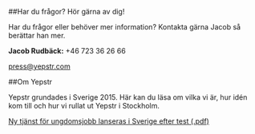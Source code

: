 ##Har du frågor? Hör gärna av dig!

Har du frågor eller behöver mer information? Kontakta gärna Jacob så berättar han mer.

**Jacob Rudbäck:** +46 723 36 26 66

[press@yepstr.com](mailto:press@yepstr.com)

##Om Yepstr

Yepstr grundades i Sverige 2015. Här kan du läsa om vilka vi är, hur idén kom till och hur vi rullat ut Yepstr i Stockholm.  

[Ny tjänst för ungdomsjobb lanseras i Sverige efter test (.pdf)](/press/Yepstr-160615.pdf)


